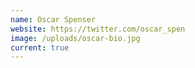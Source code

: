 ```yaml
---
name: Oscar Spenser
website: https://twitter.com/oscar_spen
image: /uploads/oscar-bio.jpg
current: true
---
```

